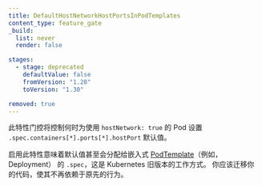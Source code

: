 ```yaml
---
title: DefaultHostNetworkHostPortsInPodTemplates
content_type: feature_gate
_build:
  list: never
  render: false

stages:
  - stage: deprecated
    defaultValue: false
    fromVersion: "1.28"
    toVersion: "1.30"

removed: true
---
```

<!--
This feature gate controls the point at which a default value for
`.spec.containers[*].ports[*].hostPort`
is assigned, for Pods using `hostNetwork: true`. The default since Kubernetes v1.28 is to only set a default
value in Pods.

Enabling this means a default will be assigned even to the `.spec` of an embedded
[PodTemplate](/docs/concepts/workloads/pods/#pod-templates) (for example, in a Deployment),
which is the way that older releases of Kubernetes worked.
You should migrate your code so that it does not rely on the legacy behavior.
-->
此特性门控将控制何时为使用 `hostNetwork: true` 的 Pod 设置
`.spec.containers[*].ports[*].hostPort` 默认值。

启用此特性意味着默认值甚至会分配给嵌入式
[PodTemplate](/zh-cn/docs/concepts/workloads/pods/#pod-templates)（例如，Deployment）
的 `.spec`，这是 Kubernetes 旧版本的工作方式。
你应该迁移你的代码，使其不再依赖于原先的行为。
